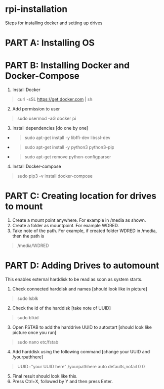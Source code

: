 # rpi-installation

Steps for installing docker and setting up drives

# PART A: Installing OS

# PART B: Installing Docker and Docker-Compose
1. Install Docker
> curl -sSL https://get.docker.com | sh
2. Add permission to user
> sudo usermod -aG docker pi
3. Install dependencies [do one by one]
- > sudo apt-get install -y libffi-dev libssl-dev
- >sudo apt-get install -y python3 python3-pip
- >sudo apt-get remove python-configparser
4. Install Docker-compose
> sudo pip3 -v install docker-compose

# PART C: Creating location for drives to mount
1. Create a mount point anywhere. For example in /media as shown.
2. Create a folder as mountpoint. For example WDRED.
3. Take note of the path. For example, if created folder WDRED in /media, then the path is
> /media/WDRED

# PART D: Adding Drives to automount
This enables external harddisk to be read as soon as system starts.
1. Check connected harddisk and names [should look like in picture]
> sudo lsblk
2. Check the id of the harddisk [take  note of UUID]
> sudo blkid
3. Open FSTAB to add the harddrive UUID to autostart [should look like picture once you run]
> sudo nano etc/fstab
4. Add harddisk using the following command [change your UUID and /yourpathhere]
> UUID="your UUID here" /yourpathhere auto defaults,nofail 0 0
5. Final result should look like this.
6. Press Ctrl+X, followed by Y and then press Enter.

